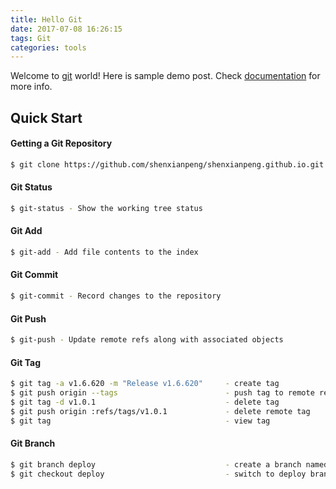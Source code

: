 ```yaml
---
title: Hello Git
date: 2017-07-08 16:26:15
tags: Git
categories: tools
---
```


Welcome to [git](https://git-scm.com) world! Here is sample demo post. Check [documentation](https://git-scm.com/docs) for more info.

## Quick Start

#### Getting a Git Repository

``` bash
$ git clone https://github.com/shenxianpeng/shenxianpeng.github.io.git
```

#### Git Status

``` bash
$ git-status - Show the working tree status
```

#### Git Add

``` bash
$ git-add - Add file contents to the index
```

#### Git Commit

``` bash
$ git-commit - Record changes to the repository
```

#### Git Push

``` bash
$ git-push - Update remote refs along with associated objects
```

#### Git Tag

``` bash
$ git tag -a v1.6.620 -m "Release v1.6.620"     - create tag
$ git push origin --tags                        - push tag to remote repository
$ git tag -d v1.0.1                             - delete tag
$ git push origin :refs/tags/v1.0.1             - delete remote tag
$ git tag                                       - view tag
```

#### Git Branch

``` bash
$ git branch deploy                             - create a branch named deploy
$ git checkout deploy                           - switch to deploy branch
```